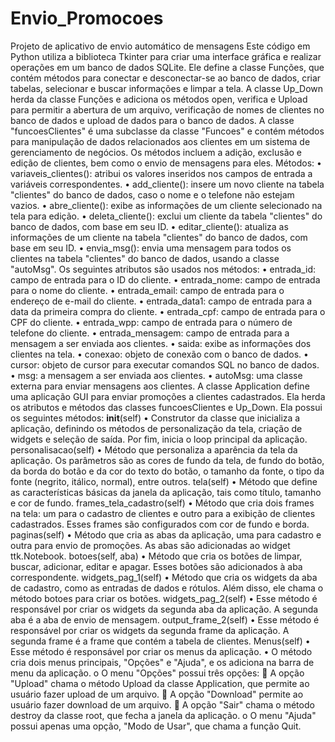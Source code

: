 # Envio_Promocoes
Projeto de aplicativo de envio automático de mensagens
Este código em Python utiliza a biblioteca Tkinter para criar uma interface gráfica e realizar operações em um banco de dados SQLite. Ele define a classe Funções, que contém métodos para conectar e desconectar-se ao banco de dados, criar tabelas, selecionar e buscar informações e limpar a tela. A classe Up_Down herda da classe Funções e adiciona os métodos open, verifica e Upload para permitir a abertura de um arquivo, verificação de nomes de clientes no banco de dados e upload de dados para o banco de dados.
A classe "funcoesClientes" é uma subclasse da classe "Funcoes" e contém métodos para manipulação de dados relacionados aos clientes em um sistema de gerenciamento de negócios. Os métodos incluem a adição, exclusão e edição de clientes, bem como o envio de mensagens para eles.
Métodos:
•	variaveis_clientes(): atribui os valores inseridos nos campos de entrada a variáveis correspondentes.
•	add_cliente(): insere um novo cliente na tabela "clientes" do banco de dados, caso o nome e o telefone não estejam vazios.
•	abre_cliente(): exibe as informações de um cliente selecionado na tela para edição.
•	deleta_cliente(): exclui um cliente da tabela "clientes" do banco de dados, com base em seu ID.
•	editar_cliente(): atualiza as informações de um cliente na tabela "clientes" do banco de dados, com base em seu ID.
•	envia_msg(): envia uma mensagem para todos os clientes na tabela "clientes" do banco de dados, usando a classe "autoMsg".
Os seguintes atributos são usados nos métodos:
•	entrada_id: campo de entrada para o ID do cliente.
•	entrada_nome: campo de entrada para o nome do cliente.
•	entrada_email: campo de entrada para o endereço de e-mail do cliente.
•	entrada_data1: campo de entrada para a data da primeira compra do cliente.
•	entrada_cpf: campo de entrada para o CPF do cliente.
•	entrada_wpp: campo de entrada para o número de telefone do cliente.
•	entrada_mensagem: campo de entrada para a mensagem a ser enviada aos clientes.
•	saida: exibe as informações dos clientes na tela.
•	conexao: objeto de conexão com o banco de dados.
•	cursor: objeto de cursor para executar comandos SQL no banco de dados.
•	msg: a mensagem a ser enviada aos clientes.
•	autoMsg: uma classe externa para enviar mensagens aos clientes.
A classe Application define uma aplicação GUI para enviar promoções a clientes cadastrados. Ela herda os atributos e métodos das classes funcoesClientes e Up_Down. Ela possui os seguintes métodos:
__init__(self)
•	Construtor da classe que inicializa a aplicação, definindo os métodos de personalização da tela, criação de widgets e seleção de saída. Por fim, inicia o loop principal da aplicação.
personalisacao(self)
•	Método que personaliza a aparência da tela da aplicação. Os parâmetros são as cores de fundo da tela, de fundo do botão, da borda do botão e da cor do texto do botão, o tamanho da fonte, o tipo da fonte (negrito, itálico, normal), entre outros.
tela(self)
•	Método que define as características básicas da janela da aplicação, tais como título, tamanho e cor de fundo.
frames_tela_cadastro(self)
•	Método que cria dois frames na tela: um para o cadastro de clientes e outro para a exibição de clientes cadastrados. Esses frames são configurados com cor de fundo e borda.
paginas(self)
•	Método que cria as abas da aplicação, uma para cadastro e outra para envio de promoções. As abas são adicionadas ao widget ttk.Notebook.
botoes(self, aba)
•	Método que cria os botões de limpar, buscar, adicionar, editar e apagar. Esses botões são adicionados à aba correspondente.
widgets_pag_1(self)
•	Método que cria os widgets da aba de cadastro, como as entradas de dados e rótulos. Além disso, ele chama o método botoes para criar os botões.
widgets_pag_2(self)
•	Esse método é responsável por criar os widgets da segunda aba da aplicação. A segunda aba é a aba de envio de mensagem.
output_frame_2(self)
•	Esse método é responsável por criar os widgets da segunda frame da aplicação. A segunda frame é a frame que contém a tabela de clientes.
Menus(self)
•	Esse método é responsável por criar os menus da aplicação.
•	O método cria dois menus principais, "Opções" e "Ajuda", e os adiciona na barra de menu da aplicação.
o	O menu "Opções" possui três opções: 
	 A opção "Upload" chama o método Upload da classe Application, que permite ao usuário fazer upload de um arquivo. 
	A opção "Download" permite ao usuário fazer download de um arquivo.
	A opção "Sair" chama o método destroy da classe root, que fecha a janela da aplicação.
o	O menu "Ajuda" possui apenas uma opção, "Modo de Usar", que chama a função Quit.
